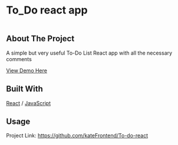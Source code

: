<div>
  <h1>To_Do react app</h1> 
  <img src="" alt="" width="auto">
</div>

<!-- ABOUT THE PROJECT -->
## About The Project
<p>A simple but very useful To-Do List React app with all the necessary comments</p>
<p></p>

  <p>
    <a href="№">View Demo Here</a>
  </p>

## Built With

[React](https://reactjs.org/) / [JavaScript](https://www.w3schools.com/js/)
 
<!-- USAGE EXAMPLES -->
## Usage

<p></p>
<p></p>
<p></p>
<p></p>
<p></p>

Project Link: https://github.com/kateFrontend/To-do-react